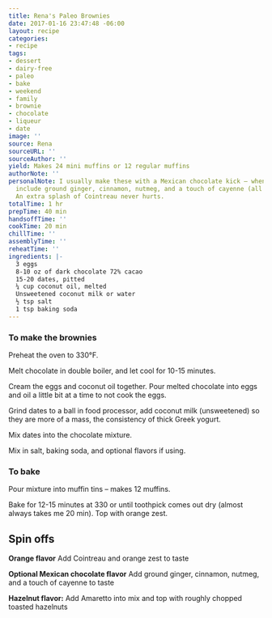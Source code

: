 ```yaml
---
title: Rena's Paleo Brownies
date: 2017-01-16 23:47:48 -06:00
layout: recipe
categories:
- recipe
tags:
- dessert
- dairy-free
- paleo
- bake
- weekend
- family
- brownie
- chocolate
- liqueur
- date
image: ''
source: Rena
sourceURL: ''
sourceAuthor: ''
yield: Makes 24 mini muffins or 12 regular muffins
authorNote: ''
personalNote: I usually make these with a Mexican chocolate kick – when adding salt,
  include ground ginger, cinnamon, nutmeg, and a touch of cayenne (all to taste).
  An extra splash of Cointreau never hurts.
totalTime: 1 hr
prepTime: 40 min
handsoffTime: ''
cookTime: 20 min
chillTime: ''
assemblyTime: ''
reheatTime: ''
ingredients: |-
  3 eggs
  8-10 oz of dark chocolate 72% cacao
  15-20 dates, pitted
  ¼ cup coconut oil, melted
  Unsweetened coconut milk or water
  ½ tsp salt
  1 tsp baking soda
---
```


### To make the brownies

Preheat the oven to 330°F.

Melt chocolate in double boiler, and let cool for 10-15 minutes.

Cream the eggs and coconut oil together. Pour melted chocolate into eggs and oil a little bit at a time to not cook the eggs.

Grind dates to a ball in food processor, add coconut milk (unsweetened) so they are more of a mass, the consistency of thick Greek yogurt.

Mix dates into the chocolate mixture.

Mix in salt, baking soda, and optional flavors if using.

### To bake

Pour mixture into muffin tins – makes 12 muffins.

Bake for 12-15 minutes at 330 or until toothpick comes out dry (almost always takes me 20 min). Top with orange zest.

## Spin offs

**Orange flavor** Add Cointreau and orange zest to taste

**Optional Mexican chocolate flavor** Add ground ginger, cinnamon, nutmeg, and a touch of cayenne to taste

**Hazelnut flavor:** Add Amaretto into mix and top with roughly chopped toasted hazelnuts
